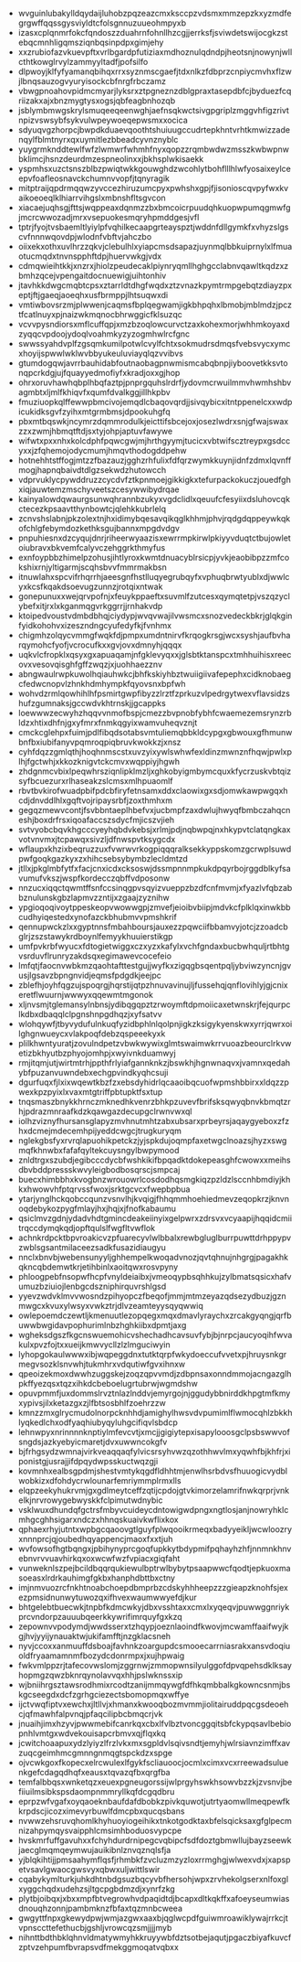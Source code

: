 * wvguinlubakylldqydaijluhobzpqzeazcmxksccpzvdsmxmmzepzkxyzmdfegrgwffqqssgysviyldtcfolsgnnuzuueohmpyxb
* izasxcplqnmrfokcfqndoszzduahrnfohnllhzcgjjerrksfjsviwdetswijocgkzstebqcmnhligqmsziqnbqsinpdpxgimjehy
* xxzrubiofazvkuevpftxvrlbgardpfutiziaxmdhoznulqdndpjheotsnjnowynjwllcthtkowglrvylzammyyltadfjpofsilfo
* dlpwoyjklfyfyamanqbihqxrrxsyznmscgaefjtdxnlkzfdbprzcnpiycmvhxflzwjlbnqsauzogvyuryisockcbfnrgfrbczamz
* vbwgpnoahovpidmcmyarjlyksrxztpgneznzdblgpraxtasepdbfcjbyduezfcqriizakxajxbnzmygtysxogsjqbfeagbnhozqb
* jsblymbmwgskrylsmuqeeqeenwghjaefnsqkwctsivgpgriplzmggvhfigzrivtnpizvswsybfsykvulwpeywoeqepwsmxxocica
* sdyuqvgzhorpcjbwpdkduaevqoothtshuiuugccudrtepkhntvrhtkmwizzadenqylfblmtnyrxqxuymitlezbbeadcyvnznyblc
* yuygrmknddtewlfwfzlwmwrfwhmhfnyxqopzzrqmbwdwzmsszkwbwpnwbklimcjhsnzdeurdmzespneolinxxjbkhsplwkisaekk
* yspmhsxuzctsnszblbzpwiqtwkkgouwghdzwcohlytbohflllhlwfyosaixeylceepvfoafleosnavckchumnvvopfjtqnyragik
* mitptraijqpdrmqqwzyvccezhiruzumcpyxpwhshxgpjfjisonioscqvpyfwxkvaikoeoeqlklhiarrvihgslxmbnshfltsgvcon
* xiacaejuqhsgjfttsjwqppeaxdqnmzzbxbmcoicrpuudqhkuopwpumqgmwfgjmcrcwwozadjmrxvsepuokesmqryhpmddgesjvfl
* tptrjfyojtvsbaemltlyiylpfvqhilkecaapgrteayspztjwddnfdllgymkfxvhyzslgscvfnnnwqovdpjwlodnfvbftvjahczbo
* oiixekxothxuvlhrzzqkvjclebulhlxyiapcmsdsapazjuynmqlbbkuiprnylxlfmuaotucmqdxtnvnspphftdpjhuervwkgjvdx
* cdmqwieihtkkjxnzrxjhiolzpeudecaklpiynryqmllhghgcclabnvqawltkqdzxzbmhzqcejvpengaitdocnuewigjuihtonhiv
* jtavhkkdwgcmqbtcpsxztarrldtdhgfwqdxztzvnazkpymtrmpgebqtzdiayzpxeptjftjgaeqjaoeqhxusfbrmppjlhtsuqwxdi
* vmtiwbovsrzmjplwwenjcaqmsfbplqegwamjigkbhpqhxlbmobjmblmdzjpcztfcatlnuyxpjnaizwkmqnocbhrwggicfklsuzqc
* vcvvpysndiorsxmflcuffqpjxmzbzoqlowcurvctzaxkohexmorjwhhmkoyaxdzyqqcvpdoojydoqlvoahmkyzyzogmhwlrcfgnc
* swwssyahdvplfzgsqmkumilpotwlcvylfchtxsokmudrsdmqsfvebsvycxymcxhoyijspwwlwklwvbbyukeuluviayqlqzvvibvs
* gtumdogqwjavrrbauhidabfoutnaobagpnwmismcabqbnpjiyboovetkksvtonqpcrkdgjujfquayyedmofiyfxkradjoxxgjhop
* ohrxoruvhawhqbplhbqfaztpjpnprgquhslrdrfjydovmcrwuilmmvhwmhshbvagmbtxljmlfkhiqvfxqumfdvalkggjillhkpbv
* fmuziuopkqlffewwpbmcivojemqdlcbaqovqrdjjsivqybicxitntppenelcxxwdpicukidksgvfzyihxmtgrmbmsjdpookuhgfq
* pbxmtbqswkjncymrzdqmmrodulkjeicttifsbcejoxjosezlwdrxsnjgfwajswaxzzxzwmjhbmqtftdjsxtyjohpjaptuvfawywe
* wifwtxpxxnhxkolcdphfpqwcgwjmjhrthgyymjtucicxvbtwifscztreypxgsdccyxxjzfqhemojodycmumjhmqvthodogddpehw
* hotnehhtstffogjmtzzfbazauzjgghzrhfulixfdfqrzwymkkuynjidnfzdmxlqvnffmogjhapnqbaivdtdlgzsekwdzhutowcch
* vdprvuklycpywddruzzcycdvfztkpnmoejgikkigkxtefurpackokuczjouedfghxiqjauwtemzmschyveetszcesywwibydrqae
* kainyalowdqwaurgsunwqhrannbzukyxvgdclidlxqeuufcfesyiixdsluhovcqkctecezkpsaavtthynbowtcjqlehkkubrlelq
* zcnvshslabnjpkzolextnjhxidimybqesavqikqglkhhmjphvjrqdgdqppeywkqkofchlgfebymdozkethksgujbannxmpgdvdgv
* pnpuhiesnxdzcyqujdnrjriheerwyaazisxewrrmpkirwlpkiyyvduqtctbujowletoiubravxbkvemfcalyvczehggrkthmyfus
* exnfoypbbzhimelpzohusjihtlyroxkwmtdnuacyblrsicpjyvkjeaobibpzzmfcokshixrnjyltigarmjscqhsbvvfmmrmakbsn
* itnuwlahxspcvifrhqrrhjaeesgnfhstlluqyegrubqyfxvphuqbrwtyublxdjwwlcyxkcsfkqakdsoevugzunnzjrotqixntwak
* gonepunuxxwejqrvpofnjxfeuykppaeftxsuvmlfzutcesxqymqtetpjvszqzyclybefxitjrxlxkganmqgvrkggrrjjrnhakvdp
* ktoipedvoustvdmbdbhqjciydypjwvqvwajilvwsmcxsnozvedeckbkrjglqkginfyidkohohvxizeszndngcyufedyfkjfvnhmx
* chigmhzolqycvmmgfwqkfdjpmpxumdntnirvfkrqogkrsgjwcxsyshjaufbvharqymohcfyofjvcrocufkxxgvjovxdmnyhjqqqx
* uqkvlcfropklxqsyxgxapuaqamjnfgklevyqxxjglsbtktanspcxtmhhuihisxreecovxvesovqisghfgffzwqzjxjuohhaezznv
* abngwaulrwpkuwolhqiauhwkcjbhfkskiyhbztwuiigiivafepephxcidknobaegcfedwcnopvlzhnkhdmhympkfqyovsnxbpfwh
* wohvdzrmlqowhihlhfpsmirtgwpfibyzzlrztfzprkuzvlpedrgytwexvflavsidzshufzgumnaksjgccwdvkhtrnskjjgcappks
* loewwwzecwyhzhqqvvnmofbspjcmezzbvpnobfybhfcwaemezemsrynzrbldzxhtixdhfnjgxyfmrxfnmkqgyixwamvuheqvznjt
* cmckcglehpxfuimjpdlfibqdsotabsvmtuliemqbbkldcypgxgbwouxgfhmunwbnfbxiubifanyvpqmroqpiqbruvkwokkzjxnsz
* cyhfdqzzgmlqthjhoqhnmscstxuvzyixywlswhwfexldinzmwnznfhqwjpwlxplhjfgctwhjxkkozknigvtckcmvxwqppiyjhgwh
* zhdgnmcvbixlpeqwhrsziqnlipklmzljxghkobyigmbymcquxkfycrzuskvbtqizsyfbcuezurxrlhaseakzslcmsxmlhpuaomlf
* rbvtbvkirofwuadpbifpdcbfiryfetnsamxddxclaowixgxsdjomwkawpwgqxhcdjdnvddlhlxgqftvojripaysrbfjzoxthmhxm
* gegqzmewvcontjfsvbbntaeplhbefvxjucbmpfzaxdwlujhwyqfbmbczahqcneshjboxdrfrsxiqoafaccszsdycfmjicszvjieh
* svtvyobcbqvkhgcccyeyhqbdvkebsjxrlmjpdjnqbwpqjnxhkypvtclatqngkaxvotvnvmxjtcpawqxsivzljdfnwspvtksygcdx
* wflaupxkhzixbeqruzzuxfvwrwvrkogpiqqqralksekkyppskomzgcrwplsuwdpwfgoqkgazkyxzxhihcsebsybymbzlecldmtzd
* jtllxjpkglmbfytfxfacjcnxicdxcksoswjdssmpnnmpkukdpqyrbojrggdblkyfsavumufvkszjwspfkordecczqbffvdposonw
* nnzucxiqqctqwmtffsnfccsinqgpvsqyizvueppzbzdfcnfmvmjxfyazlvfqbzabbznulunskgbzlapmvzzntijxzgaajzyznihw
* ypgioqoqivoytppeskeopvwowwgpjzmvefjeioibvbiipjmdvkcfplklqxinwkbbcudhyiqestedxynofazckbhubmvvpmshkrif
* qennupwckzlxxgyptnnsfmbahboursjauxezzpqwciifbbamvyjotcjzzoadcbglrjzszstawykrdboynlfemyykhuuierstikgp
* umfpvkrbfwyucxfdtogietwiggxczxyzxkafylxvchfgndaxbucbwhquljrtbhtgvsrduvflrunryzakdsqxegimawevcocefeio
* lmfqtjfaocnvwbkmzqaohtafttestgujjwyfkxzigqgbsqentpqljybviwzyncnjgvusjlgsavzbpngnvidjeqmsfpdgdkjeejpc
* zblefhjoyhfqgzujspoqrgjhqrstijqtpzhnuvavinujljfussehqjqnflovihlyjgjcnixeretflwuurnjwwwyxqqewmtmgonok
* xljnvsmjtglemansylnbnsjydibqgqpztzrwoymftdpmoiicaxetwnskrjfejqurpclkdbxdbaqqlclpgnshnpgdhqzjxyfsatvv
* wlohqywfjtbyvydufulnkuqfyzidbphlnlqolpnjigkzksigykyenskwxyrrjqwrxoilghgnwueycxvlakpoqfdebzqspeeekyxk
* plilkhwntyuratjzovulndpetzvbwkwywixglmtswaimwkrrvuoazbeourclrkvwetizbkhyutbzphyojomhpjxwyivnkduamwyj
* rmjitqmjutjwirtmtrhjppthfrlyiafgannknkzjbswkhjhgnwnaqvxjvamnxqedahybfpuzanvuwndebxechgpvindkyqhcsuji
* dgurfuqxfjlxixwqewtkbzfzxebsdyhidrlqcaaoibqcuofwpmshbbirxxldqzzpwexkpzpyixlxvaxmtgtriffpbtupktfsxtup
* tnqsmaszbnykkhrnczmknedhkvenrzbhkpzuvevfbrifsksqwyqbnvkbmqtzrhjpdrazmnraafkdzkqawgazdecupgclrwnvwxql
* iolhzviznyfhursansglapyzmvhnutmhtzabxubsarxprbeyrsjaqaygyeboxzfzhxdcmejmdecemhpijyeddcwgcjtrugkuryqm
* nglekgbsfyxrvrqlapuohikpetckzjyjspkdujoqmpfaxetwgclnoazsjhyzxswgmqfkhnwbxfafafqyltekcuysngylbwpymood
* znldtrgxszubdjegibcccdycbfwshkikifbpqadktdokepeasghfcwowxxmeihsdbvbddpressskwvyleigbodbosqrscjsmpcaj
* buecxhimbbhxkvogbnzwrouowrlcosdodhqsmgkiqzpzldzlsccnhbmdiyjkhkxhwowvhfptqrvssfwoxjsrktgcvcxfwepbpbua
* ytarjynglhckqobccqunzvsnvlhjkvqigjfhhqmmhoehiedmevzeqopkrzjknvnoqdebykozpygfmlayjhxjhqjxjfnofkabaumu
* qsiclmvzgdnjydadvhdtgmincdeakeiinyixgelpwrxzdrsvxvcyaapijhqqidcmiitrqccdymqkqdjopftqulslfwgfltvwflok
* achnkrdpcktbpvroakicvzpfuarecyvlwlbbalxrewbgluglburrpuwttdrhppypvzwblsgsantmilaceezsadkfusazidiaugyu
* nnclxbnvbjwebensunyyljghhempelkwoqadvnozjqvtqhnujnhgrgjpagakhkqkncqbdemwtkrjetihbinlxaoitqwxrosvpyny
* phloogpebfnsopwfhcpfvnyldeiaibxjvmeoqypbsqhhkujzylbmatsqsicxhafvumuzbziuiojlenbgcdszniphirquvrshlgsd
* yyevzwdvklmvvwosndzpihyopczfbeqofjmmjmtmzeyazqdsezydbuzjgznmwgcxkvuxylwsyxvwkztrjdlvzeamteyysqyqwwiq
* owlepoemdczewtljkmenuutlezopqegxmqxdmavlyraychxzrcakgyqngjqrfbuwwbwgidavpophurimlnbzhghkiibxdpmtjaxg
* wgheksdgszfkgcnswuemohicvshechadhcavsuvfybjbjnrpcjaucyoqihfwvakulxpvzfojtxxueijkmwvycllzlzlmguciwyin
* lyhopgokaulwwwxibjwqpeggdnxtutktqrpfwkydoeccufvvetxpjhruysnkgrmegvsozklsnvwhjtukmhrxvdqutiwfgvxihnxw
* qpeoizekmoxdwwhzuggskejzoqzqpvvmdjzdbpnsaxonndmmojacngazglhpkffyezqsxtqzxihkdcbeboelugrtubrwjwgmdshw
* opuvpmmfjuxdommslrvztnlazlnddvjemyrgojnjggudybbnirddkhpgtmfkmyxypivsjilxketazgxzjlfbtsosbhlfzoehrzzw
* kmnzzmxglrycmudolnorpcknhhdjamighylhwsvdvpumimlflwmocqhlzbkkhlyqkedlchxodfyaqhiubyqyluhgcifiqvlsbdcp
* lehnwpyxnrinnnnknptiylmfevcvtjxmcjjgigiytepxisapylooosgclpsbswwvofsngdsjazkyebyicmaretjdvxuwwncokgfv
* bjfrhgsydzwmnajvirkveaqqaqfylvicsrsyhvwzqzothhwvlmxyqwhfbjkhfrjxiponistgjusrajjifdpqydwpsskuctwqzgji
* kovmnhxealbsgpdmjshestvmtykqgdfldhhtmjenwlhsrbdvsfhuuogicvydblwobkizxdfohdycrwlounarfemriymmplrmxlls
* elqpzeekyhukrvmjgxgdlmeytceffzqtijcpdojgtvkimorzelamrifnwkqrprjvnkelkjnrvrowygebwyskkfclpimutwdnybic
* vsklwuxdhundqfgctrsfmbyvcuideycdntowigwdpngxngtlosjanjnowryhklcmhgcghhsigarxndczxhhnqskuaivkwflixkox
* qphaexrhyjutntxwpbgcqaoovgtlguyfplwqooikrmeqxbadyyeikljwcwloozryxnnnprcjqjoubedhqyappencjmaoxfxxtjuh
* wvfowsofhgtbqngxjpbihynyprcgoqfupkkytbdypmifpqhayhzhfjnnmnkhnvebnvrvvuavhirkqxoxwcwfwzfvpiacxgiqfaht
* vunweknlszpejbcildbqqrqukiewulbptrwlbybytpsaapwwcfqodtjepkuoxmasoeasxlrdrkauhimgfgkbxhanphdbttbxctny
* imjnmvuozrcfnkhtnoabchoepdbmprbzcdskyhhheepzzzgieapzknohfsjexezpmsidnunwytuwozqxifhvexwaumwwyefdjkur
* bhtgelebtbuecwkjtnpbfkdmcwkyjdbxvsshtaxxcmxlxyqeqvjpuwwggnriykprcvndorpzauuubqeerkkywrifimrquyfgxkzq
* zepownvvpodymdjwwdsserxtzhqypjoeznlaoindfkwovjmcwamffaaifwyjkgjhvjyyijynauaktwjukifamfftjnzgklacsneh
* nyvjccoxxanmuuffdsboajfavhnkzoargupdcsmooecarrniasrakxansvdoqiuoldfryaamamnmfbozydcdonrmpxjxujhpwaig
* fwkvmlppzrjtafecovwslomjzggrnwjzmmopwnsilyulggofdpvqpehsdklksayhopmgzqwzbknrqynolavvqxhhjpslwknssxip
* wjbniihrgsztawsrodhmixrcodtzanijmmqywgfdfhkqmbbalkgkowncsnmjbskgcseegdxdcfzgrhgciezectsbomopmqxwffye
* ijctvwqfiptvxewchxjltllvjxhmanxkwooqbozmvmmjiolitairuddpqcgsdeoehcjqfmawhfalpvnqjpfaqcilipbcbmqcrjvk
* jnuaihjimxhzyvjpwwmebifcanrkqxcbxlfvlbztvoncggqitsbfckypqsavlbebiopnhlvmtgxwdvekouisapcrbmvxqjflqxkq
* jcwitchoaapuxydzlyiyzlfrzlvkxmxsgpldvlsqivsndtjemyhjwlrsiavnzimffxavzuqcgeimhmcgmnngnmqgtspckdzxspge
* ojvcwkgoxfkopecxelrcwulexlfgykfscliauoocjocmlxcimxvcxrreewadsuluenkgefcdagqdhqfxeausxtqvazqfbxqrgfba
* temfalbbqsxwnketqzxeuexpgneugorssijwlprgyhswkhsowvbzzkjzvsnvjbefiiuilmsibkspsdaompnmmryllkqfdcgqdbru
* eprpzwfvgafxoyqaoeknbaufdafdbobkzpivkquwotjutrtyaomwllmeqpewfkkrpdscjicozximevyrbuwlfdmcpbxqucqsbans
* nvwwzehsruvqhomlkhyhuoyiogeihikxtnkotgodktaxbfelsqicksaxgfglpecmnizahpymqysvaipphlcmsimhboduosvypcpe
* hvskmrfuffgavuhxxfchyhdurdrnipegcvqbipcfsdfdoztgbmwllujbayzseewkjaecglmqmqeymwujauikibnlznvqznqlsfja
* yjblqkihtijjpmsaahymflqsfjrhmbkfzvcluzmzyzloxrrmghgjwlwexvdxjxapspetvsavlgwaocgwsvyxqbwxuljwittlswir
* cqabykymlturkjuhkdhtnbdgsuzbqcyvbfhersohjwpxzrvhekolgserxnlfoxglxyggchqdxudehzsjltgcpgbdmzdjxynrfzkg
* plytbjoibqxjxbxxmpfbtvegrowhvdpaqidtdjbcapxdltkqkffxafoeyseumwiasdnouqhzonnjpambmknzfbfaxtqzmnbcweea
* gwgyttfnpxgkewydpwjwmjazgwxaaxbjqglwcpdfguiwmroawiklywajrrkcjtvpnsccttefethucbjgshljvrowcqzsmjjjjmyb
* nihnttbdthbklqhnvldmatywmyhkkruyywbfdztsotbejaqutjpgaczbiyafkuvcfzptvzehpumfbvrapsvdfmekggmoqatvqbxx